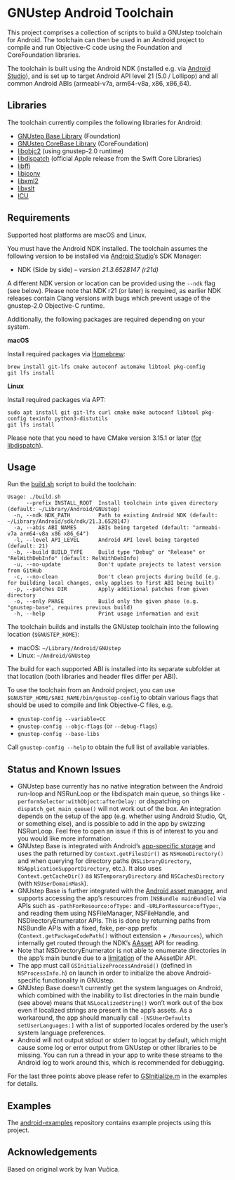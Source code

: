 GNUstep Android Toolchain
=========================

This project comprises a collection of scripts to build a GNUstep toolchain for Android. The toolchain can then be used in an Android project to compile and run Objective-C code using the Foundation and CoreFoundation libraries.

The toolchain is built using the Android NDK (installed e.g. via [Android Studio](https://developer.android.com/studio)), and is set up to target Android API level 21 (5.0 / Lollipop) and all common Android ABIs (armeabi-v7a, arm64-v8a, x86, x86_64).

Libraries
---------

The toolchain currently compiles the following libraries for Android:

* [GNUstep Base Library](https://github.com/gnustep/libs-base) (Foundation)
* [GNUstep CoreBase Library](https://github.com/gnustep/libs-corebase) (CoreFoundation)
* [libobjc2](https://github.com/gnustep/libobjc2) (using gnustep-2.0 runtime)
* [libdispatch](https://github.com/apple/swift-corelibs-libdispatch) (official Apple release from the Swift Core Libraries)
* [libffi](https://github.com/libffi/libffi)
* [libiconv](https://www.gnu.org/software/libiconv/)
* [libxml2](https://github.com/GNOME/libxml2)
* [libxslt](https://github.com/GNOME/libxslt)
* [ICU](https://github.com/unicode-org/icu)

Requirements
------------

Supported host platforms are macOS and Linux.

You must have the Android NDK installed. The toolchain assumes the following version to be installed via [Android Studio](https://developer.android.com/studio)’s SDK Manager:

* NDK (Side by side) _– version 21.3.6528147 (r21d)_

A different NDK version or location can be provided using the `--ndk` flag (see below). Please note that NDK r21 (or later) is required, as earlier NDK releases contain Clang versions with bugs which prevent usage of the gnustep-2.0 Objective-C runtime.

Additionally, the following packages are required depending on your system.

**macOS**

Install required packages via [Homebrew](https://brew.sh):

```
brew install git-lfs cmake autoconf automake libtool pkg-config
git lfs install
```

**Linux**

Install required packages via APT:

```
sudo apt install git git-lfs curl cmake make autoconf libtool pkg-config texinfo python3-distutils
git lfs install
```

Please note that you need to have CMake version 3.15.1 or later ([for libdispatch](https://github.com/apple/swift-corelibs-libdispatch/blob/master/CMakeLists.txt#L2)).

Usage
-----

Run the [build.sh](build.sh) script to build the toolchain:

```
Usage: ./build.sh
      --prefix INSTALL_ROOT  Install toolchain into given directory (default: ~/Library/Android/GNUstep)
  -n, --ndk NDK_PATH         Path to existing Android NDK (default: ~/Library/Android/sdk/ndk/21.3.6528147)
  -a, --abis ABI_NAMES       ABIs being targeted (default: "armeabi-v7a arm64-v8a x86 x86_64")
  -l, --level API_LEVEL      Android API level being targeted (default: 21)
  -b, --build BUILD_TYPE     Build type "Debug" or "Release" or "RelWithDebInfo" (default: RelWithDebInfo)
  -u, --no-update            Don't update projects to latest version from GitHub
  -c, --no-clean             Don't clean projects during build (e.g. for building local changes, only applies to first ABI being built)
  -p, --patches DIR          Apply additional patches from given directory
  -o, --only PHASE           Build only the given phase (e.g. "gnustep-base", requires previous build)
  -h, --help                 Print usage information and exit
```

The toolchain builds and installs the GNUstep toolchain into the following location (`$GNUSTEP_HOME`):

* macOS: `~/Library/Android/GNUstep`
* Linux: `~/Android/GNUstep`

The build for each supported ABI is installed into its separate subfolder at that location (both libraries and header files differ per ABI).

To use the toolchain from an Android project, you can use `$GNUSTEP_HOME/$ABI_NAME/bin/gnustep-config` to obtain various flags that should be used to compile and link Objective-C files, e.g.

* `gnustep-config --variable=CC`
* `gnustep-config --objc-flags` (or `--debug-flags`)
* `gnustep-config --base-libs`

Call `gnustep-config --help` to obtain the full list of available variables.

Status and Known Issues
-----------------------

* GNUstep base currently has no native integration between the Android run-loop and NSRunLoop or the libdispatch main queue, so things like `-performSelector:withObject:afterDelay:` or dispatching on `dispatch_get_main_queue()` will not work out of the box. An integration depends on the setup of the app (e.g. whether using Android Studio, Qt, or something else), and is possible to add in the app by swizzing NSRunLoop. Feel free to open an issue if this is of interest to you and you would like more information.
* GNUstep Base is integrated with Android’s [app-specific storage](https://developer.android.com/training/data-storage) and uses the path returned by `Context.getFilesDir()` as `NSHomeDirectory()` and when querying for directory paths (`NSLibraryDirectory`, `NSApplicationSupportDirectory`, etc.). It also uses `Context.getCacheDir()` as `NSTemporaryDirectory` and `NSCachesDirectory` (with `NSUserDomainMask`).
* GNUstep Base is further integrated with the [Android asset manager](https://developer.android.com/reference/android/content/res/AssetManager), and supports accessing the app’s resources from `[NSBundle mainBundle]` via APIs such as `-pathForResource:ofType:` and `-URLForResource:ofType:`, and reading them using NSFileManager, NSFileHandle, and NSDirectoryEnumerator APIs. This is done by returning paths from NSBundle APIs with a fixed, fake, per-app prefix (`Context.getPackageCodePath()` without extension + `/Resources`), which internally get routed through the NDK’s [AAsset](https://developer.android.com/ndk/reference/group/asset) API for reading.
* Note that NSDirectoryEnumerator is not able to enumerate directories in the app’s main bundle due to a [limitation](https://issuetracker.google.com/issues/140538113) of the AAssetDir API.
* The app must call `GSInitializeProcessAndroid()` (defined in `NSProcessInfo.h`) on launch in order to initialize the above Android-specific functionality in GNUstep.
* GNUstep Base doesn’t currently get the system languages on Android, which combined with the inability to list directories in the main bundle (see above) means that `NSLocalizedString()` won’t work out of the box even if localized strings are present in the app’s assets. As a workaround, the app should manually call `-[NSUserDefaults setUserLanguages:]` with a list of supported locales ordered by the user’s system language preferences.
* Android will not output stdout or stderr to logcat by default, which might cause some log or error output from GNUstep or other libraries to be missing. You can run a thread in your app to write these streams to the Android log to work around this, which is recommended for debugging.

For the last three points above please refer to [GSInitialize.m](https://github.com/gnustep/android-examples/blob/master/hello-objectivec/app/src/main/cpp/GSInitialize.m) in the examples for details.


Examples
--------

The [android-examples](https://github.com/gnustep/android-examples) repository contains example projects using this project.

Acknowledgements
----------------

Based on original work by Ivan Vučica.
